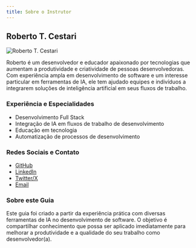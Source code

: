 ```yaml
---
title: Sobre o Instrutor
---
```


## Roberto T. Cestari

![Roberto T. Cestari](https://github.com/robertotcestari.png)

Roberto é um desenvolvedor e educador apaixonado por tecnologias que aumentam a produtividade e criatividade de pessoas desenvolvedoras. Com experiência ampla em desenvolvimento de software e um interesse particular em ferramentas de IA, ele tem ajudado equipes e indivíduos a integrarem soluções de inteligência artificial em seus fluxos de trabalho.

### Experiência e Especialidades

- Desenvolvimento Full Stack
- Integração de IA em fluxos de trabalho de desenvolvimento
- Educação em tecnologia
- Automatização de processos de desenvolvimento

### Redes Sociais e Contato

- [GitHub](https://github.com/robertotcestari)
- [LinkedIn](https://www.linkedin.com/in/robertotcestari/)
- [Twitter/X](https://x.com/robertotcestari)
- [Email](mailto:robertotcestari@gmail.com)

### Sobre este Guia

Este guia foi criado a partir da experiência prática com diversas ferramentas de IA no desenvolvimento de software. O objetivo é compartilhar conhecimento que possa ser aplicado imediatamente para melhorar a produtividade e a qualidade do seu trabalho como desenvolvedor(a).
